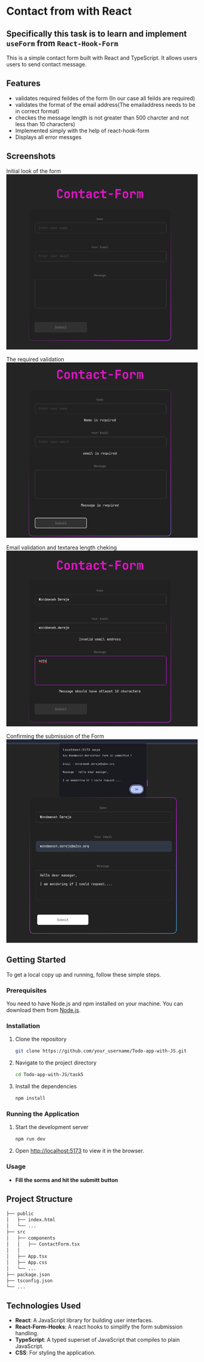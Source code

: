 
# Contact from with React
## Specifically this task is to learn and implement ``` useForm ``` from ```React-Hook-Form ```

This is a simple contact form  built with React and TypeScript. It allows users users to send contact message.

## Features

- validates required feildes of the form (In our case all feilds are required)
- validates the format of the email address(The emailaddress needs to be in correct format)
- checkes the message length is not greater than 500 charcter and not less than 10 characters)
- Implemented simply with the help of react-hook-form 
- Displays all error messges 



## Screenshots


Initial look of the form
![Screenshot 1](image1.png)

The required validation
![Screenshot 2](image2.png)

Email validation and textarea length cheking 
![Screenshot 3](image3.png)

Confirming the submission of the Form
![Screenshot 4](image4.png)

## Getting Started

To get a local copy up and running, follow these simple steps.

### Prerequisites

You need to have Node.js and npm installed on your machine. You can download them from [Node.js](https://nodejs.org/).

### Installation

1. Clone the repository

   ```sh
   git clone https://github.com/your_username/Todo-app-with-JS.git
   ```

2. Navigate to the project directory

   ```sh
   cd Todo-app-with-JS/task5
   ```

3. Install the dependencies

   ```sh
   npm install
   ```

### Running the Application

1. Start the development server

   ```sh
   npm run dev
   ```

2. Open [http://localhost:5173](http://localhost:5173) to view it in the browser.

### Usage

- **Fill the sorms and hit the submitt button**

## Project Structure

```plaintext
├── public
│   ├── index.html
│   └── ...
├── src
│   ├── components
│   │   ├── ContactForm.tsx
│   │   
│   ├── App.tsx
│   ├── App.css
│   └── ...
├── package.json
├── tsconfig.json
└── ...
```

## Technologies Used

- **React**: A JavaScript library for building user interfaces.
- **React-Form-Hooks**: A react hooks to simplify the form submission handling.
- **TypeScript**: A typed superset of JavaScript that compiles to plain JavaScript.
- **CSS**: For styling the application.



